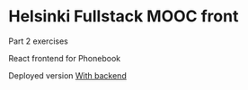 # Helsinki Fullstack MOOC front
Part 2 exercises

React frontend for Phonebook

Deployed version [With backend](https://fathomless-shore-94502.herokuapp.com/)

